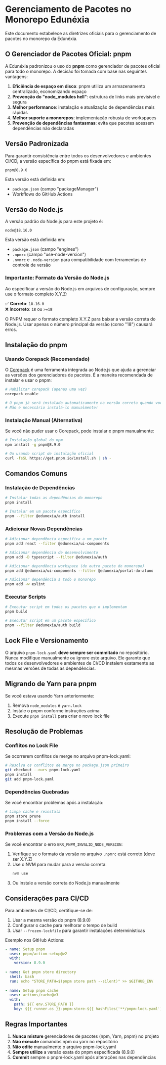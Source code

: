 # Gerenciamento de Pacotes no Monorepo Edunéxia

Este documento estabelece as diretrizes oficiais para o gerenciamento de pacotes no monorepo da Edunéxia.

## O Gerenciador de Pacotes Oficial: pnpm

A Edunéxia padronizou o uso do **pnpm** como gerenciador de pacotes oficial para todo o monorepo. A decisão foi tomada com base nas seguintes vantagens:

1. **Eficiência de espaço em disco**: pnpm utiliza um armazenamento centralizado, economizando espaço
2. **Prevenção do "node_modules hell"**: estrutura de links mais previsível e segura
3. **Melhor performance**: instalação e atualização de dependências mais rápidas
4. **Melhor suporte a monorepos**: implementação robusta de workspaces
5. **Prevenção de dependências fantasmas**: evita que pacotes acessem dependências não declaradas

## Versão Padronizada

Para garantir consistência entre todos os desenvolvedores e ambientes CI/CD, a versão específica do pnpm está fixada em:

```
pnpm@8.9.0
```

Esta versão está definida em:
- `package.json` (campo "packageManager")
- Workflows do GitHub Actions

## Versão do Node.js

A versão padrão do Node.js para este projeto é:

```
node@18.16.0
```

Esta versão está definida em:
- `package.json` (campo "engines")
- `.npmrc` (campo "use-node-version")
- `.nvmrc` e `.node-version` para compatibilidade com ferramentas de controle de versão

### Importante: Formato da Versão do Node.js

Ao especificar a versão do Node.js em arquivos de configuração, sempre use o formato completo X.Y.Z:

✅ **Correto**: `18.16.0`  
❌ **Incorreto**: `18` ou `>=18`

O PNPM requer o formato completo X.Y.Z para baixar a versão correta do Node.js. Usar apenas o número principal da versão (como "18") causará erros.

## Instalação do pnpm

### Usando Corepack (Recomendado)

O [Corepack](https://nodejs.org/api/corepack.html) é uma ferramenta integrada ao Node.js que ajuda a gerenciar as versões dos gerenciadores de pacotes. É a maneira recomendada de instalar e usar o pnpm:

```bash
# Habilitar corepack (apenas uma vez)
corepack enable

# O pnpm já será instalado automaticamente na versão correta quando você entrar no diretório do projeto
# Não é necessário instalá-lo manualmente!
```

### Instalação Manual (Alternativa)

Se você não puder usar o Corepack, pode instalar o pnpm manualmente:

```bash
# Instalação global do npm
npm install -g pnpm@8.9.0

# Ou usando script de instalação oficial
curl -fsSL https://get.pnpm.io/install.sh | sh -
```

## Comandos Comuns

### Instalação de Dependências

```bash
# Instalar todas as dependências do monorepo
pnpm install

# Instalar em um pacote específico
pnpm --filter @edunexia/auth install
```

### Adicionar Novas Dependências

```bash
# Adicionar dependência específica a um pacote
pnpm add react --filter @edunexia/ui-components

# Adicionar dependência de desenvolvimento
pnpm add -D typescript --filter @edunexia/auth

# Adicionar dependência workspace (de outro pacote do monorepo)
pnpm add @edunexia/ui-components --filter @edunexia/portal-do-aluno

# Adicionar dependência a todo o monorepo
pnpm add -w eslint
```

### Executar Scripts

```bash
# Executar script em todos os pacotes que o implementam
pnpm build

# Executar script em um pacote específico
pnpm --filter @edunexia/auth build
```

## Lock File e Versionamento

O arquivo `pnpm-lock.yaml` **deve sempre ser commitado** no repositório. Nunca modifique manualmente ou ignore este arquivo. Ele garante que todos os desenvolvedores e ambientes de CI/CD instalem exatamente as mesmas versões de todas as dependências.

## Migrando de Yarn para pnpm

Se você estava usando Yarn anteriormente:

1. Remova `node_modules` e `yarn.lock`
2. Instale o pnpm conforme instruções acima
3. Execute `pnpm install` para criar o novo lock file

## Resolução de Problemas

### Conflitos no Lock File

Se ocorrerem conflitos de merge no arquivo pnpm-lock.yaml:

```bash
# Resolva os conflitos de merge no package.json primeiro
git checkout --ours pnpm-lock.yaml
pnpm install
git add pnpm-lock.yaml
```

### Dependências Quebradas

Se você encontrar problemas após a instalação:

```bash
# Limpa cache e reinstala
pnpm store prune
pnpm install --force
```

### Problemas com a Versão do Node.js

Se você encontrar o erro `ERR_PNPM_INVALID_NODE_VERSION`:

1. Verifique se o formato da versão no arquivo `.npmrc` está correto (deve ser X.Y.Z)
2. Use o NVM para mudar para a versão correta:
   ```bash
   nvm use
   ```
3. Ou instale a versão correta do Node.js manualmente

## Considerações para CI/CD

Para ambientes de CI/CD, certifique-se de:

1. Usar a mesma versão do pnpm (8.9.0)
2. Configurar o cache para melhorar o tempo de build
3. Usar `--frozen-lockfile` para garantir instalações determinísticas

Exemplo nos GitHub Actions:

```yaml
- name: Setup pnpm
  uses: pnpm/action-setup@v2
  with:
    version: 8.9.0
    
- name: Get pnpm store directory
  shell: bash
  run: echo "STORE_PATH=$(pnpm store path --silent)" >> $GITHUB_ENV
    
- name: Setup pnpm cache
  uses: actions/cache@v3
  with:
    path: ${{ env.STORE_PATH }}
    key: ${{ runner.os }}-pnpm-store-${{ hashFiles('**/pnpm-lock.yaml') }}
```

## Regras Importantes

1. **Nunca misture** gerenciadores de pacotes (npm, Yarn, pnpm) no projeto
2. **Não execute** comandos npm ou yarn no repositório
3. **Não edite** manualmente o arquivo pnpm-lock.yaml
4. **Sempre utilize** a versão exata do pnpm especificada (8.9.0)
5. **Commit** sempre o pnpm-lock.yaml após alterações nas dependências 